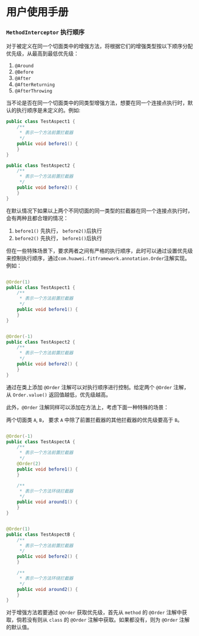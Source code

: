 # 用户使用手册

### `MethodInterceptor` 执行顺序

对于被定义在同一个切面类中的增强方法，将根据它们的增强类型按以下顺序分配优先级，从最高到最低优先级：

1. `@Around`
2. `@Before`
3. `@After`
4. `@AfterReturning`
5. `@AfterThrowing`

当不论是否在同一个切面类中的同类型增强方法，想要在同一个连接点执行时，默认的执行顺序是未定义的。例如:

```java
public class TestAspect1 {
    /**
     * 表示一个方法前置拦截器
     */
    public void before1() {
    }
}
``` 

```java
public class TestAspect2 {
    /**
     * 表示一个方法前置拦截器
     */
    public void before2() {
    }
}
``` 

在默认情况下如果以上两个不同切面的同一类型的拦截器在同一个连接点执行时，会有两种且都合理的情况：

1. `before1()` 先执行， `before2()`后执行
2. `before2()` 先执行， `before1()`后执行

但在一些特殊场景下，要求两者之间有严格的执行顺序，此时可以通过设置优先级来控制执行顺序，通过`com.huawei.fitframework.annotation.Order`注解实现。例如：

```java

@Order(1)
public class TestAspect1 {
    /**
     * 表示一个方法前置拦截器
     */
    public void before1() {
    }
}
``` 

```java

@Order(-1)
public class TestAspect2 {
    /**
     * 表示一个方法前置拦截器
     */
    public void before2() {
    }
}
``` 

通过在类上添加 `@Order` 注解可以对执行顺序进行控制。给定两个 `@Order` 注解，从 `Order.value()` 返回值越低，优先级越高。

此外，`@Order` 注解同样可以添加在方法上，考虑下面一种特殊的场景：

两个切面类 `A`, `B`， 要求 `A` 中除了前置拦截器的其他拦截器的优先级要高于 `B`。
```java

@Order(-1)
public class TestAspectA {
    /**
     * 表示一个方法前置拦截器
     */
    @Order(2)
    public void before1() {
    }

    /**
     * 表示一个方法环绕拦截器
     */
    public void around1() {
    }
}
``` 

```java

@Order(1)
public class TestAspectB {
    /**
     * 表示一个方法前置拦截器
     */
    public void before2() {
    }

    /**
     * 表示一个方法环绕拦截器
     */
    public void around2() {
    }
}
```
对于增强方法若要通过 `@Order` 获取优先级，首先从 `method` 的 `@Order` 注解中获取，倘若没有则从 `class` 的 `@Order` 注解中获取。如果都没有，则为 `@Order` 注解的默认值。